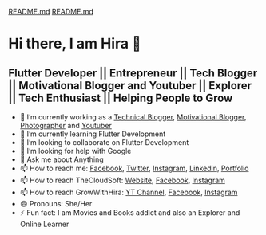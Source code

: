 [README.md](https://github.com/hirashahid/hirashahid/files/6700940/README.md)
[README.md](https://github.com/hirashahid/hirashahid/files/6700943/README.md)
# Hi there, I am Hira 👋

## Flutter Developer || Entrepreneur || Tech Blogger || Motivational Blogger and Youtuber || Explorer || Tech Enthusiast || Helping People to Grow

- 🔭 I’m currently working as a [Technical Blogger](https://thecloudsoft.com), [Motivational Blogger](https://instagram.com/thehirashahid), [Photographer](https://instagram.com/portraitsbyhirashahid) and [Youtuber](https://www.youtube.com/channel/UCw0Gqnwi2C02nLqrvfVYEjg) 
- 🌱 I’m currently learning Flutter Development 
- 👯 I’m looking to collaborate on Flutter Development
- 🤔 I’m looking for help with Google 
- 💬 Ask me about Anything
- 📫 How to reach me: [Facebook](https://facebook.com/thehirashahid), [Twitter](https://twitter.com/thehirashahid), [Instagram](https://instagram.com/thehirashahid), [Linkedin](https://linkedin.com/in/thehirashahid), [Portfolio](https://hirashahid.thecloudsoft.com)
- 📫 How to reach TheCloudSoft: [Website](https://thecloudsoft.com), [Facebook](https://facebook.com/thecloudsoft), [Instagram](https://instagram.com/thecloudsoft)
- 📫 How to reach GrowWithHira: [YT Channel](https://www.youtube.com/channel/UCw0Gqnwi2C02nLqrvfVYEjg), [Facebook](https://facebook.com/growwithhira), [Instagram](https://instagram.com/growwithhira)
- 😄 Pronouns: She/Her
- ⚡ Fun fact: I am Movies and Books addict and also an Explorer and Online Learner
